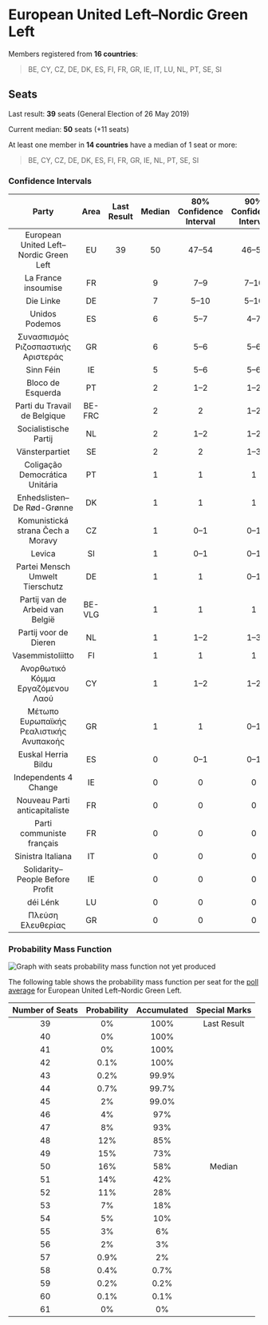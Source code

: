 # European United Left–Nordic Green Left

Members registered from **16 countries**:

> BE, CY, CZ, DE, DK, ES, FI, FR, GR, IE, IT, LU, NL, PT, SE, SI

## Seats

Last result: **39** seats (General Election of 26 May 2019)

Current median: **50** seats (+11 seats)

At least one member in **14 countries** have a median of 1 seat or more:

> BE, CY, CZ, DE, DK, ES, FI, FR, GR, IE, NL, PT, SE, SI

### Confidence Intervals

| Party | Area | Last Result | Median | 80% Confidence Interval | 90% Confidence Interval | 95% Confidence Interval | 99% Confidence Interval |
|:-----:|:----:|:-----------:|:------:|:-----------------------:|:-----------------------:|:-----------------------:|:-----------------------:|
| European United Left–Nordic Green Left | EU | 39 | 50 | 47–54 | 46–55 | 45–56 | 44–58 |
| La France insoumise | FR | | 9 | 7–9 | 7–10 | 7–10 | 6–11 |
| Die Linke | DE | | 7 | 5–10 | 5–10 | 5–12 | 5–12 |
| Unidos Podemos | ES | | 6 | 5–7 | 4–7 | 4–7 | 4–8 |
| Συνασπισμός Ριζοσπαστικής Αριστεράς | GR | | 6 | 5–6 | 5–6 | 5–7 | 5–7 |
| Sinn Féin | IE | | 5 | 5–6 | 5–6 | 4–6 | 4–6 |
| Bloco de Esquerda | PT | | 2 | 1–2 | 1–2 | 1–2 | 1–2 |
| Parti du Travail de Belgique | BE-FRC | | 2 | 2 | 1–2 | 1–2 | 1–2 |
| Socialistische Partij | NL | | 2 | 1–2 | 1–2 | 1–2 | 1–3 |
| Vänsterpartiet | SE | | 2 | 2 | 1–3 | 1–3 | 1–3 |
| Coligação Democrática Unitária | PT | | 1 | 1 | 1 | 1–2 | 0–2 |
| Enhedslisten–De Rød-Grønne | DK | | 1 | 1 | 1 | 1 | 1–2 |
| Komunistická strana Čech a Moravy | CZ | | 1 | 0–1 | 0–1 | 0–1 | 0–2 |
| Levica | SI | | 1 | 0–1 | 0–1 | 0–2 | 0–2 |
| Partei Mensch Umwelt Tierschutz | DE | | 1 | 1 | 0–1 | 0–1 | 0–2 |
| Partij van de Arbeid van België | BE-VLG | | 1 | 1 | 1 | 1 | 0–1 |
| Partij voor de Dieren | NL | | 1 | 1–2 | 1–3 | 1–3 | 0–3 |
| Vasemmistoliitto | FI | | 1 | 1 | 1 | 1 | 1 |
| Ανορθωτικό Κόμμα Εργαζόμενου Λαού | CY | | 1 | 1–2 | 1–2 | 1–2 | 1–2 |
| Μέτωπο Ευρωπαϊκής Ρεαλιστικής Ανυπακοής | GR | | 1 | 1 | 0–1 | 0–1 | 0–2 |
| Euskal Herria Bildu | ES | | 0 | 0–1 | 0–1 | 0–1 | 0–1 |
| Independents 4 Change | IE | | 0 | 0 | 0 | 0 | 0 |
| Nouveau Parti anticapitaliste | FR | | 0 | 0 | 0 | 0 | 0 |
| Parti communiste français | FR | | 0 | 0 | 0 | 0 | 0 |
| Sinistra Italiana | IT | | 0 | 0 | 0 | 0 | 0–4 |
| Solidarity–People Before Profit | IE | | 0 | 0 | 0 | 0 | 0 |
| déi Lénk | LU | | 0 | 0 | 0 | 0 | 0 |
| Πλεύση Ελευθερίας | GR | | 0 | 0 | 0 | 0 | 0 |

### Probability Mass Function

![Graph with seats probability mass function not yet produced](average-2021-05-31-seats-pmf-europeanunitedleft–nordicgreenleft.png "Seats Probability Mass Function")

The following table shows the probability mass function per seat for the [poll average](average-2021-05-31.html) for European United Left–Nordic Green Left.

| Number of Seats | Probability | Accumulated | Special Marks |
|:---------------:|:-----------:|:-----------:|:-------------:|
| 39 | 0% | 100% | Last Result |
| 40 | 0% | 100% |  |
| 41 | 0% | 100% |  |
| 42 | 0.1% | 100% |  |
| 43 | 0.2% | 99.9% |  |
| 44 | 0.7% | 99.7% |  |
| 45 | 2% | 99.0% |  |
| 46 | 4% | 97% |  |
| 47 | 8% | 93% |  |
| 48 | 12% | 85% |  |
| 49 | 15% | 73% |  |
| 50 | 16% | 58% | Median |
| 51 | 14% | 42% |  |
| 52 | 11% | 28% |  |
| 53 | 7% | 18% |  |
| 54 | 5% | 10% |  |
| 55 | 3% | 6% |  |
| 56 | 2% | 3% |  |
| 57 | 0.9% | 2% |  |
| 58 | 0.4% | 0.7% |  |
| 59 | 0.2% | 0.2% |  |
| 60 | 0.1% | 0.1% |  |
| 61 | 0% | 0% |  |


